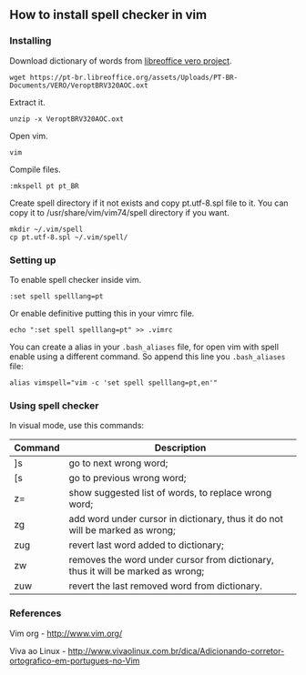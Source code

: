 ## How to install spell checker in vim

### Installing

Download dictionary of words from [libreoffice vero project](https://pt-br.libreoffice.org/projetos/vero/#baixarvero).

    wget https://pt-br.libreoffice.org/assets/Uploads/PT-BR-Documents/VERO/VeroptBRV320AOC.oxt

Extract it.

    unzip -x VeroptBRV320AOC.oxt

Open vim.

    vim

Compile files.

    :mkspell pt pt_BR

Create spell directory if it not exists and copy pt.utf-8.spl file to it.
You can copy it to /usr/share/vim/vim74/spell directory if you want.

    mkdir ~/.vim/spell
    cp pt.utf-8.spl ~/.vim/spell/

### Setting up

To enable spell checker inside vim.

    :set spell spelllang=pt

Or enable definitive putting this in your vimrc file.

    echo ":set spell spelllang=pt" >> .vimrc

You can create a alias in your `.bash_aliases` file, for open vim with spell enable using a different command.
So append this line you `.bash_aliases` file:

    alias vimspell="vim -c 'set spell spelllang=pt,en'"


### Using spell checker
In visual mode, use this commands:

Command | Description
--------|------------------------------------------------------------------------------------------------------------
    ]s  |  go to next wrong word; 
    [s  |  go to previous wrong word;
    z=  |  show suggested list of words, to replace wrong word;
    zg  |  add word under cursor in dictionary, thus it do not will be marked as wrong;
    zug |  revert last word added to dictionary;
    zw  |  removes the word under cursor from dictionary, thus it will be marked as wrong;
    zuw |  revert the last removed word from dictionary.

### References

Vim org - http://www.vim.org/ 

Viva ao Linux - http://www.vivaolinux.com.br/dica/Adicionando-corretor-ortografico-em-portugues-no-Vim


